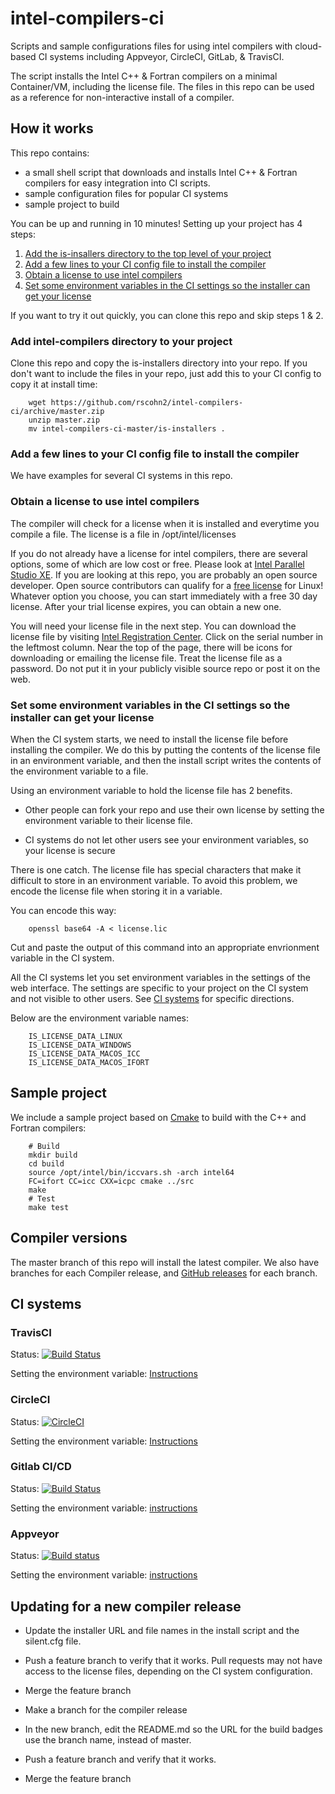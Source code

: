 # intel-compilers-ci

Scripts and sample configurations files for using intel compilers with
cloud-based CI systems including Appveyor, CircleCI, GitLab, & TravisCI.

The script installs the Intel C++ & Fortran compilers on a minimal
Container/VM, including the license file. The files in this repo can
be used as a reference for non-interactive install of a compiler.

## How it works

This repo contains:

* a small shell script that downloads and installs Intel C++ & Fortran compilers for easy integration into CI scripts.
* sample configuration files for popular CI systems
* sample project to build

You can be up and running in 10 minutes! Setting up your project has 4
steps:

1. [Add the is-insallers directory to the top level of your project](#add_directory)
2. [Add a few lines to your CI config file to install the compiler](#config_file)
3. [Obtain a license to use intel compilers](#get_license)
4. [Set some environment variables in the CI settings so the installer can get your license](#environment)

If you want to try it out quickly, you can clone this repo and skip steps 1 & 2.

### Add intel-compilers directory to your project <a name="add_directory">

Clone this repo and copy the is-installers directory into your
repo. If you don't want to include the files in your repo, just add
this to your CI config to copy it at install time:

        wget https://github.com/rscohn2/intel-compilers-ci/archive/master.zip
        unzip master.zip
        mv intel-compilers-ci-master/is-installers .

### Add a few lines to your CI config file to install the compiler <a name="config_file">

We have examples for several CI systems in this repo.

### Obtain a license to use intel compilers <a name="get_license">

The compiler will check for a license when it is installed and
everytime you compile a file. The license is a file in
/opt/intel/licenses

If you do not already have a license for intel compilers, there are
several options, some of which are low cost or free. Please look at
[Intel Parallel Studio
XE](https://software.intel.com/en-us/parallel-studio-xe/choose-download). If
you are looking at this repo, you are probably an open source
developer. Open source contributors can qualify for a [free license](
https://software.intel.com/en-us/qualify-for-free-software/opensourcecontributor)
for Linux!  Whatever option you choose, you can start immediately with
a free 30 day license. After your trial license expires, you can
obtain a new one.

You will need your license file in the next step. You can download the
license file by visiting [Intel Registration
Center](https://registrationcenter.intel.com/en/products).  Click on
the serial number in the leftmost column. Near the top of the page,
there will be icons for downloading or emailing the license
file. Treat the license file as a password. Do not put it in your
publicly visible source repo or post it on the web.

### Set some environment variables in the CI settings so the installer can get your license <a name="environment">

When the CI system starts, we need to install the license file before
installing the compiler. We do this by putting the contents of the
license file in an environment variable, and then the install script writes
the contents of the environment variable to a file.

Using an environment variable to hold the license file has 2 benefits.

* Other people can fork your repo and use their own license by setting
  the environment variable to their license file.

* CI systems do not let other users see your environment variables, so
  your license is secure

There is one catch. The license file has special characters that make
it difficult to store in an environment variable. To avoid this
problem, we encode the license file when storing it in a variable.

You can encode this way:

        openssl base64 -A < license.lic

Cut and paste the output of this command into an appropriate
envrionment variable in the CI system.

All the CI systems let you set environment variables in the settings
of the web interface. The settings are specific to your project on the
CI system and not visible to other users. See [CI
systems](#CI_systems) for specific directions.

Below are the environment variable names:

        IS_LICENSE_DATA_LINUX
        IS_LICENSE_DATA_WINDOWS
        IS_LICENSE_DATA_MACOS_ICC
        IS_LICENSE_DATA_MACOS_IFORT

## Sample project

We include a sample project based on [Cmake](https://cmake.org/) to
build with the C++ and Fortran compilers:

        # Build
        mkdir build
        cd build
        source /opt/intel/bin/iccvars.sh -arch intel64
        FC=ifort CC=icc CXX=icpc cmake ../src
        make
        # Test
        make test

## Compiler versions

The master branch of this repo will install the latest compiler. We
also have branches for each Compiler release, and [GitHub
releases](https://github.com/rscohn2/intel-compilers-ci/releases) for
each branch.

## CI systems <a name="CI_systems">

### TravisCI

Status: [![Build Status](https://travis-ci.org/rscohn2/intel-compilers-ci.svg?branch=2019U3)](https://travis-ci.org/rscohn2/intel-compilers-ci)

Setting the environment variable:
[Instructions](https://docs.travis-ci.com/user/environment-variables/#defining-variables-in-repository-settings)

### CircleCI

Status: [![CircleCI](https://circleci.com/gh/rscohn2/intel-compilers-ci/tree/2019U3.svg?style=svg)](https://circleci.com/gh/rscohn2/intel-compilers-ci/tree/2019U3)

Setting the environment variable:
[Instructions](https://circleci.com/docs/2.0/env-vars/#setting-an-environment-variable-in-a-project)

### Gitlab CI/CD

Status: [![Build Status](https://gitlab.com/rscohn2/intel-compilers-ci/badges/2019U3/build.svg)](https://gitlab.com/rscohn2/intel-compilers-ci/-/jobs)

Setting the environment variable: [instructions](https://docs.gitlab.com/ee/ci/variables/#protected-variables)

### Appveyor

Status: [![Build status](https://ci.appveyor.com/api/projects/status/lhhe8c5xho1ra7kx/branch/2019U3?svg=true)](https://ci.appveyor.com/project/rscohn2/intel-compilers-ci/branch/2019U3)

Setting the environment variable: [instructions](https://www.appveyor.com/docs/build-configuration/#custom-environment-variables)

## Updating for a new compiler release

* Update the installer URL and file names in the install script and
  the silent.cfg file.

* Push a feature branch to verify that it works. Pull requests may not
  have access to the license files, depending on the CI system
  configuration.

* Merge the feature branch

* Make a branch for the compiler release

* In the new branch, edit the README.md so the URL for the build badges use the branch
  name, instead of master.

* Push a feature branch and verify that it works.

* Merge the feature branch
